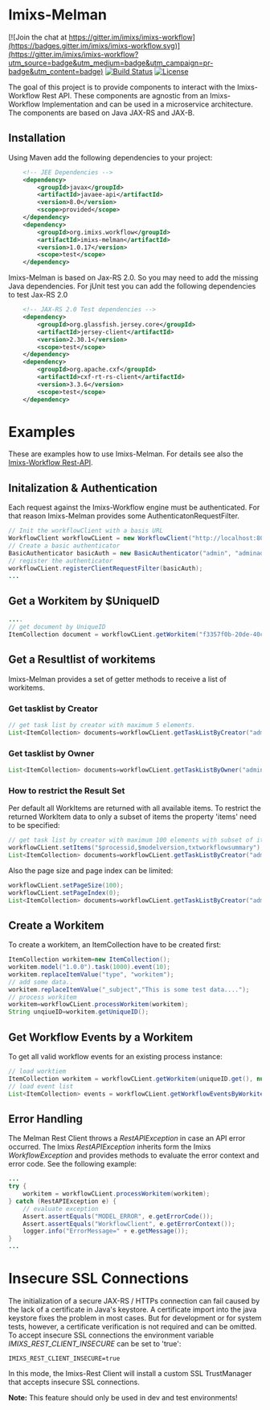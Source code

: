 # Imixs-Melman

[![Join the chat at https://gitter.im/imixs/imixs-workflow](https://badges.gitter.im/imixs/imixs-workflow.svg)](https://gitter.im/imixs/imixs-workflow?utm_source=badge&utm_medium=badge&utm_campaign=pr-badge&utm_content=badge)
[![Build Status](https://travis-ci.org/imixs/imixs-melman.svg?branch=master)](https://travis-ci.org/imixs/imixs-melman)
[![License](https://img.shields.io/badge/license-GPL-blue.svg)](https://github.com/imixs/imixs-melman/blob/master/LICENSE)

The goal of this project is to provide components to interact with the Imixs-Workflow Rest API. These components are agnostic from an Imixs-Workflow Implementation and can be used in a microservice architecture. The components are based on Java JAX-RS and JAX-B.

## Installation

Using Maven add the following dependencies to your project:

```xml
	<!-- JEE Dependencies -->
	<dependency>
		<groupId>javax</groupId>
		<artifactId>javaee-api</artifactId>
		<version>8.0</version>
		<scope>provided</scope>
	</dependency>
	<dependency>
		<groupId>org.imixs.workflow</groupId>
		<artifactId>imixs-melman</artifactId>
		<version>1.0.17</version>
		<scope>test</scope>
	</dependency>
```

Imixs-Melman is based on Jax-RS 2.0. So you may need to add the missing Java dependencies.
For jUnit test you can add the following dependencies to test Jax-RS 2.0

```xml
	<!-- JAX-RS 2.0 Test dependencies -->
	<dependency>
		<groupId>org.glassfish.jersey.core</groupId>
		<artifactId>jersey-client</artifactId>
		<version>2.30.1</version>
		<scope>test</scope>
	</dependency>
	<dependency>
		<groupId>org.apache.cxf</groupId>
		<artifactId>cxf-rt-rs-client</artifactId>
		<version>3.3.6</version>
		<scope>test</scope>
	</dependency>
```

# Examples

These are examples how to use Imixs-Melman. For details see also the [Imixs-Workflow Rest-API](https://www.imixs.org/doc/restapi/index.html).

## Initalization & Authentication

Each request against the Imixs-Workflow engine must be authenticated. For that reason Imixs-Melman provides some AuthenticatonRequestFilter.

```java
// Init the workflowClient with a basis URL
WorkflowClient workflowCLient = new WorkflowClient("http://localhost:8080/office-rest/");
// Create a basic authenticator
BasicAuthenticator basicAuth = new BasicAuthenticator("admin", "adminadmin");
// register the authenticator
workflowCLient.registerClientRequestFilter(basicAuth);
...
```

## Get a Workitem by $UniqueID

```java
....
// get document by UniqueID
ItemCollection document = workflowCLient.getWorkitem("f3357f0b-20de-40ca-8aa1-4b9f43759c0b");
```

## Get a Resultlist of workitems

Imixs-Melman provides a set of getter methods to receive a list of workitems.

### Get tasklist by Creator

```java
// get task list by creator with maximum 5 elements.
List<ItemCollection> documents=workflowCLient.getTaskListByCreator("admin");
```

### Get tasklist by Owner

```java
List<ItemCollection> documents=workflowCLient.getTaskListByOwner("admin",5,0, null);
```

### How to restrict the Result Set

Per default all WorkItems are returned with all available items. To restrict the returned WorkItem data to only a subset of items the property 'items' need to be specified:

```java
// get task list by creator with maximum 100 elements with subset of items
workflowCLient.setItems("$processid,$modelversion,txtworkflowsummary");
List<ItemCollection> documents=workflowCLient.getTaskListByCreator("admin");
```

Also the page size and page index can be limited:

```java
workflowCLient.setPageSize(100);
workflowCLient.setPageIndex(0);
List<ItemCollection> documents=workflowCLient.getTaskListByCreator("admin");
```

## Create a Workitem

To create a workitem, an ItemCollection have to be created first:

```java
ItemCollection workitem=new ItemCollection();
workitem.model("1.0.0").task(1000).event(10);
workitem.replaceItemValue("type", "workitem");
// add some data..
workitem.replaceItemValue("_subject","This is some test data....");
// process workitem
workitem=workflowCLient.processWorkitem(workitem);
String unqiueID=workitem.getUniqueID();
```

## Get Workflow Events by a Workitem

To get all valid workflow events for an existing process instance:

```java
// load worktiem
ItemCollection workitem = workflowCLient.getWorkitem(uniqueID.get(), null);
// load event list
List<ItemCollection> events = workflowCLient.getWorkflowEventsByWorkitem(workitem);
```

## Error Handling

The Melman Rest Client throws a _RestAPIException_ in case an API error occurred. The Imixs _RestAPIException_ inherits form the Imixs _WorkflowException_ and provides methods to evaluate the error context and error code. See the following example:

```java
...
try {
	workitem = workflowCLient.processWorkitem(workitem);
} catch (RestAPIException e) {
	// evaluate exception
	Assert.assertEquals("MODEL_ERROR", e.getErrorCode());
	Assert.assertEquals("WorkflowClient", e.getErrorContext());
	logger.info("ErrorMessage=" + e.getMessage());
}
...
```

# Insecure SSL Connections

The initialization of a secure JAX-RS / HTTPs connection can fail caused by the lack of a certificate in Java's keystore. A certificate import into the java keystore fixes the problem in most cases. But for development or for system tests, however, a certificate verification is not required and can be omitted. To accept insecure SSL connections the environment variable _IMIXS_REST_CLIENT_INSECURE_ can be set to 'true':

    IMIXS_REST_CLIENT_INSECURE=true

In this mode, the Imixs-Rest Client will install a custom SSL TrustManager that accepts insecure SSL connections.

**Note:** This feature should only be used in dev and test environments!
